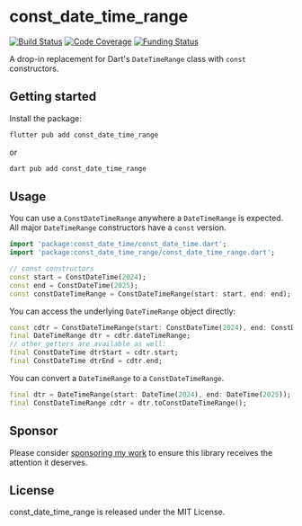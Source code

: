 # const_date_time_range

[![Build Status](https://github.com/westy92/const-date-time-range/actions/workflows/github-actions.yml/badge.svg)](https://github.com/westy92/const-date-time-range/actions/workflows/github-actions.yml?query=branch%3Amain)
[![Code Coverage](https://codecov.io/gh/westy92/const-date-time-range/branch/main/graph/badge.svg)](https://codecov.io/gh/westy92/const-date-time-range)
[![Funding Status](https://img.shields.io/github/sponsors/westy92)](https://github.com/sponsors/westy92)

A drop-in replacement for Dart's `DateTimeRange` class with `const` constructors.

## Getting started

Install the package:

```bash
flutter pub add const_date_time_range
```

or

```bash
dart pub add const_date_time_range
```

## Usage

You can use a `ConstDateTimeRange` anywhere a `DateTimeRange` is expected. All major `DateTimeRange` constructors have a `const` version.

```dart
import 'package:const_date_time/const_date_time.dart';
import 'package:const_date_time_range/const_date_time_range.dart';

// const constructors
const start = ConstDateTime(2024);
const end = ConstDateTime(2025);
const constDateTimeRange = ConstDateTimeRange(start: start, end: end);
```

You can access the underlying `DateTimeRange` object directly:

```dart
const cdtr = ConstDateTimeRange(start: ConstDateTime(2024), end: ConstDateTime(2025))
final DateTimeRange dtr = cdtr.dateTimeRange;
// other getters are available as well:
final ConstDateTime dtrStart = cdtr.start;
final ConstDateTime dtrEnd = cdtr.end;
```

You can convert a `DateTimeRange` to a `ConstDateTimeRange`.

```dart
final dtr = DateTimeRange(start: DateTime(2024), end: DateTime(2025));
final ConstDateTimeRange cdtr = dtr.toConstDateTimeRange();
```

## Sponsor

Please consider [sponsoring my work](https://github.com/sponsors/westy92) to ensure this library receives the attention it deserves.

## License

const_date_time_range is released under the MIT License.
